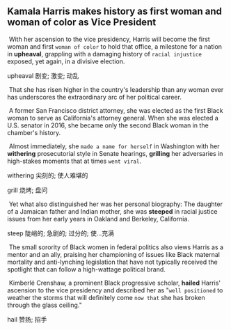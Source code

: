 ## Kamala Harris makes history as first woman and woman of color as Vice President

​		With her ascension to the vice presidency, Harris will become the first woman and first `woman of color` to hold that office, a milestone for a nation in **upheaval**, grappling with a damaging history of `racial injustice` exposed, yet again, in a divisive election.

upheaval  剧变; 激变; 动乱

​		That she has risen higher in the country's leadership than any woman ever has underscores the extraordinary arc of her political career.

​		A former San Francisco district attorney, she was elected as the first Black woman to serve as California's attorney general. When she was elected a U.S. senator in 2016, she became only the second Black woman in the chamber's history.

​		Almost immediately, she `made a name for herself` in Washington with her **withering** prosecutorial style in Senate hearings, **grilling** her adversaries in high-stakes moments that at times `went viral`.

withering  尖刻的; 使人难堪的

grill  烧烤; 盘问

​		Yet what also distinguished her was her personal biography: The daughter of a Jamaican father and Indian mother, she was **steeped** in racial justice issues from her early years in Oakland and Berkeley, California.

steep  陡峭的; 急剧的; 过分的; 使…充满

​		The small sorority of Black women in federal politics also views Harris as a mentor and an ally, praising her championing of issues like Black maternal mortality and anti-lynching legislation that have not typically received the spotlight that can follow a high-wattage political brand.

​		Kimberlé Crenshaw, a prominent Black progressive scholar, **hailed** Harris' ascension to the vice presidency and described her as "`well positioned` to weather the storms that will definitely come `now that` she has broken through the glass ceiling."

hail  赞扬; 招手

